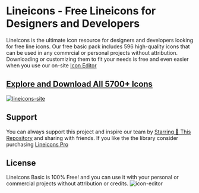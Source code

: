 # Lineicons - Free Lineicons for Designers and Developers

Lineicons is the ultimate icon resource for designers and developers looking for free line icons. 
Our free basic pack includes 596 high-quality icons that can be used in any commrcial or personal projects without attribution. 
Downloading or customizing them to fit your needs is free and even easier when you use our on-site [Icon Editor](https://lineicons.com/icons/)



## [Explore and Download All 5700+ Icons](https://lineicons.com/)

[![lineicons-site](https://content.lineicons.com/wp-content/uploads/2023/01/lineicons-4.png)](https://lineicons.com/)

## Support

You can always support this project and inspire our team by [Starring 🌟 This Repository](https://github.com/LineiconsHQ/Lineicons)
and sharing with friends. If you like the the library consider purchasing [Lineicons Pro](https://lineicons.com/pro/)

## License

Lineicons Basic is 100% Free! and you can use it with your personal or commercial projects without attribution or credits.
![icon-editor](https://content.lineicons.com/wp-content/uploads/2023/01/icons-cover-scaled.jpeg)
